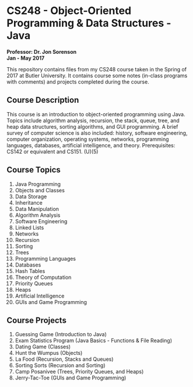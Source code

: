 # CS248 - Object-Oriented Programming & Data Structures - Java
**Professor: Dr. Jon Sorenson** </br>
**Jan - May 2017**

This repository contains files from my CS248 course taken in the Spring of 2017 at Butler University. It contains course some notes (in-class programs with comments) and projects completed during the course.

## Course Description
This course is an introduction to object-oriented programming using Java. Topics include algorithm analysis, recursion, the stack, queue, tree, and heap data structures, sorting algorithms, and GUI programming. A brief survey of computer science is also included: history, software engineering, computer organization, operating systems, networks, programming languages, databases, artificial intelligence, and theory. Prerequisites: CS142 or equivalent and CS151. (U)(5)

## Course Topics
1. Java Programming
1. Objects and Classes
1. Data Storage
1. Inheritance
1. Data Manipulation
1. Algorithm Analysis
1. Software Engineering
1. Linked Lists
1. Networks
1. Recursion
1. Sorting
1. Trees
1. Programming Languages
1. Databases
1. Hash Tables
1. Theory of Computation
1. Priority Queues
1. Heaps
1. Artificial Intelligence
1. GUIs and Game Programming

## Course Projects
1. Guessing Game (Introduction to Java)
1. Exam Statistics Program (Java Basics - Functions & File Reading)
1. Dating Game (Classes)
1. Hunt the Wumpus (Objects)
1. La Food (Recursion, Stacks and Queues)
1. Sorting Sorts (Recursion and Sorting)
1. Camp Posanivee (Trees, Priority Queues, and Heaps)
1. Jerry-Tac-Toe (GUIs and Game Programming)

